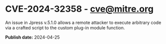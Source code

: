 # CVE-2024-32358 - cve@mitre.org

An issue in Jpress v.5.1.0 allows a remote attacker to execute arbitrary code via a crafted script to the custom plug-in module function.

**Publish date:** 2024-04-25
